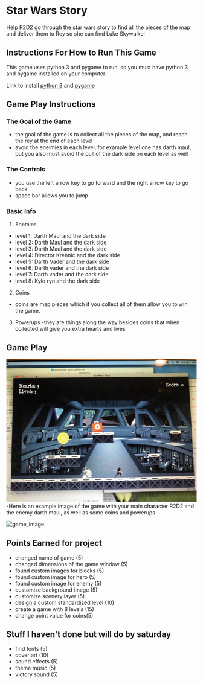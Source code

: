 # Star Wars Story

Help R2D2 go through the star wars story to find all the pieces of the map and deliver them to Rey so she can find Luke Skywalker

## Instructions For How to Run This Game

This game uses python 3 and pygame to run, so you must have python 3 and pygame installed on your computer.

Link to install [python 3](https://www.python.org/downloads/) and [pygame](http://www.pygame.org/download.shtml)




## Game Play Instructions

### The Goal of the Game
-  the goal of the game is to collect all the pieces of the map, and reach the rey at the end of each level
- avoid the eneimies in each level, for example level one has darth maul, but you also must avoid the pull of the dark side on each level as well

### The Controls
- you use the left arrow key to go forward and the right arrow key to go back
- space bar allows you to jump

### Basic Info

1. Enemies
  - level 1: Darth Maul and the dark side
  - level 2: Darth Maul and the dark side
  - level 3: Darth Maul and the dark side
  - level 4: Director Krennic and the dark side
  - level 5: Darth Vader and the dark side
  - level 6: Darth vader and the dark side
  - level 7: Darth vader and the dark side
  - level 8: Kylo ryn and the dark side
2. Coins
  - coins are map pieces which if you collect all of them allow you to win the game.
3. Powerups
  -they are things along the way besides coins that when collected will give you extra hearts and lives

## Game Play 
![game_image](3F85F0AF-3459-4DE8-A23C-67F89171A1F7.JPG)
-Here is an example image of the game with your main character R2D2 and the enemy darth maul, as well as some coins and powerups

![game_image]()

## Points Earned for project

- changed name of game (5)
- changed dimensions of the game window (5)
- found custom images for blocks (5)
- found custom image for hero (5)
- found custom image for enemy (5)
- customize background image (5)
- customize scenery layer (5)
- design a custom standardized level (10)
- create a game with 8 levels (15)
- change point value for coins(5)

## Stuff I haven't done but will do by saturday

- find fonts (5)
- cover art (10)
- sound effects (5)
- theme music (5)
- victory sound (5)
